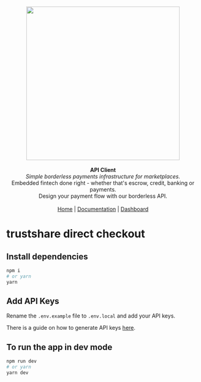 <p align="center">
  <br/>
  <img width="400px" src="https://assets.staging.trustshare.io/trustshare-logo.png">
  <br/>
  <br/>
  <strong>API Client</strong>
  <br/>
  <i>Simple borderless payments infrastructure for marketplaces.</i>
  <br/>
  Embedded fintech done right - whether that's escrow, credit, banking or payments.
  <br/>
  Design your payment flow with our borderless API.
  <br/>
  <br/>
  <span>
    <a href="https://trustshare.co" target="_blank">Home</a>
    <span> | </span>
    <a href="https://docs.trustshare.io" target="_blank">Documentation</a>
    <span> | </span>
    <a href="https://dashboard.trustshare.io" target="_blank">Dashboard</a>
  </span>
</p>

# trustshare direct checkout


## Install dependencies
```bash
npm i
# or yarn
yarn 
```

## Add API Keys
Rename the `.env.example` file to `.env.local` and add your API keys. 

There is a guide on how to generate API keys [here](https://docs.trustshare.io/guides/getting-started#generate-an-api-key).


## To run the app in dev mode
```bash
npm run dev
# or yarn
yarn dev
```
